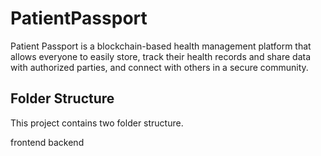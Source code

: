 # PatientPassport

Patient Passport is a blockchain-based health management platform that allows everyone to easily store, track their health records and share data with authorized parties, and connect with others in a secure community.

## Folder Structure

This project contains two folder structure.

frontend
backend
